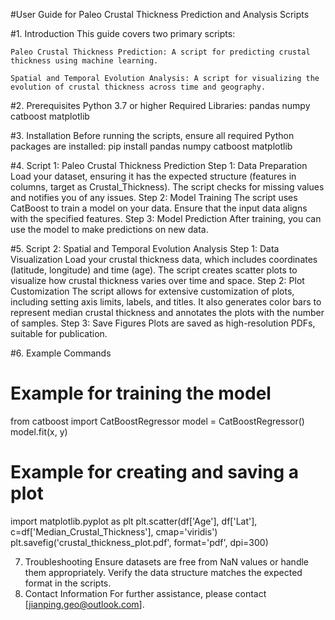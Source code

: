 #User Guide for Paleo Crustal Thickness Prediction and Analysis Scripts

#1. Introduction
This guide covers two primary scripts:

	Paleo Crustal Thickness Prediction: A script for predicting crustal thickness using machine learning.
	
	Spatial and Temporal Evolution Analysis: A script for visualizing the evolution of crustal thickness across time and geography.
#2. Prerequisites
Python 3.7 or higher
Required Libraries:
pandas
numpy
catboost
matplotlib

#3. Installation
Before running the scripts, ensure all required Python packages are installed:
pip install pandas numpy catboost matplotlib

#4. Script 1: Paleo Crustal Thickness Prediction
Step 1: Data Preparation
Load your dataset, ensuring it has the expected structure (features in columns, target as Crustal_Thickness).
The script checks for missing values and notifies you of any issues.
Step 2: Model Training
The script uses CatBoost to train a model on your data.
Ensure that the input data aligns with the specified features.
Step 3: Model Prediction
After training, you can use the model to make predictions on new data.

#5. Script 2: Spatial and Temporal Evolution Analysis
Step 1: Data Visualization
Load your crustal thickness data, which includes coordinates (latitude, longitude) and time (age).
The script creates scatter plots to visualize how crustal thickness varies over time and space.
Step 2: Plot Customization
The script allows for extensive customization of plots, including setting axis limits, labels, and titles.
It also generates color bars to represent median crustal thickness and annotates the plots with the number of samples.
Step 3: Save Figures
Plots are saved as high-resolution PDFs, suitable for publication.

#6. Example Commands

# Example for training the model
from catboost import CatBoostRegressor
model = CatBoostRegressor()
model.fit(x, y)

# Example for creating and saving a plot
import matplotlib.pyplot as plt
plt.scatter(df['Age'], df['Lat'], c=df['Median_Crustal_Thickness'], cmap='viridis')
plt.savefig('crustal_thickness_plot.pdf', format='pdf', dpi=300)

7. Troubleshooting
Ensure datasets are free from NaN values or handle them appropriately.
Verify the data structure matches the expected format in the scripts.
8. Contact Information
For further assistance, please contact [jianping.geo@outlook.com].
